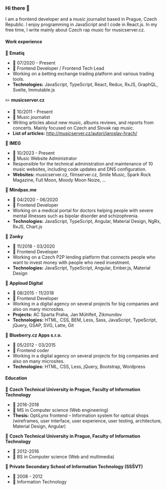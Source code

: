 ### Hi there 👋
I am a frontend developer and a music journalist based in Prague, Czech Republic. I enjoy programming in JavaScript and I code in React.js. In my free time, I write mainly about Czech rap music for musicserver.cz.

#### Work experience

:office: **Ematiq**
 - :calendar: 07/2020 - Present
 - :construction_worker: Frontend Developer / Frontend Tech Lead
 - Working on a betting exchange trading platform and various trading tools.
 - **Technologies:** JavaScript, TypeScript, React, Redux, RxJS, GraphQL, Svelte, Immutable.js

:pencil2: **musicserver.cz**
 - :calendar: 10/2011 - Present
 - :construction_worker: Music journalist
 - Writing articles about new music, albums reviews, and reports from concerts. Mainly focused on Czech and Slovak rap music.
 - **List of articles:** http://musicserver.cz/autori/jaroslav-hrach/

:office: **IMEG**
 - :calendar: 10/2023 - Present
 - :construction_worker: Music Website Administrator
 - Responsible for the technical administration and maintenance of 10 music websites, including code updates and DNS configuration.
 - **Websites:** musicserver.cz, filmserver.cz, Smile Music, Spark Rock Magazine, Full Moon, Moody Moon Noize, ...

:office: **Mindpax.me**
 - :calendar: 04/2020 - 06/2020
 - :construction_worker: Frontend Developer
 - Working on a medical portal for doctors helping people with severe mental illnesses such as bipolar disorder and schizophrenia.
 - **Technologies:** JavaScript, TypeScript, Angular, Material Design, NgRx, RxJS, Chart.js

 :office: **Zonky**
 - :calendar: 11/2018 - 03/2020
 - :construction_worker: Frontend Developer
 - Working on a Czech P2P lending platform that connects people who want to invest money with people who need investment.
 - **Technologies:** JavaScript, TypeScript, Angular, Ember.js, Material Design

 :office: **Apploud Digital**
 - :calendar: 08/2015 - 11/2018
 - :construction_worker: Frontend Developer
 - Working in a digital agency on several projects for big companies and also on many microsites.
 - **Projects:** AC Sparta Praha, Jan Mühlfeit, Zikmundov
 - **Technologies:** HTML, CSS, BEM, Less, Sass, JavaScript, TypeScript, jQuery, GSAP, SVG, Latte, Git

 :office: **Blueberry.cz Apps s.r.o.**
 - :calendar: 05/2012 - 03/2015
 - :construction_worker: Frontend coder
 - Working in a digital agency on several projects for big companies and also on many microsites.
 - **Technologies:** HTML, CSS, Less, jQuery, Bootstrap, Wordpress

#### Education

:school: **Czech Technical University in Prague, Faculty of Information Technology**
- :calendar: 2016-2018
- :book: MS in Computer science (Web engineering)
- **Thesis:** OptiLynx frontend – Information system for optical shops (wireframes, user interface, user experience, user testing, architecture, Material Design, Angular)

:school: **Czech Technical University in Prague, Faculty of Information Technology**
- :calendar: 2012-2016
- :book: BS in Computer science (Web and multimedia)

:school: **Private Secondary School of Information Technology (SSŠVT)**
- :calendar: 2008 - 2012
- :book: Information Technology

<!--
**izmy/izmy** is a ✨ _special_ ✨ repository because its `README.md` (this file) appears on your GitHub profile.

Here are some ideas to get you started:

- 🔭 I’m currently working on ...
- 🌱 I’m currently learning ...
- 👯 I’m looking to collaborate on ...
- 🤔 I’m looking for help with ...
- 💬 Ask me about ...
- 📫 How to reach me: ...
- 😄 Pronouns: ...
- ⚡ Fun fact: ...
-->
